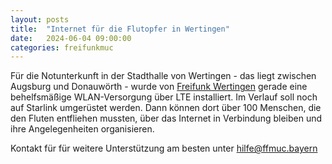```yaml
---
layout: posts
title:  "Internet für die Flutopfer in Wertingen"
date:   2024-06-04 09:00:00
categories: freifunkmuc
---
```


Für die Notunterkunft in der Stadthalle von Wertingen - das liegt zwischen Augsburg und Donauwörth - wurde von [Freifunk Wertingen](https://www.freifunk-schwaben.de/wertingen.php) gerade eine behelfsmäßige WLAN-Versorgung über LTE installiert.
Im Verlauf soll noch auf Starlink umgerüstet werden. 
Dann können dort über 100 Menschen, die den Fluten entfliehen mussten, über das Internet in Verbindung bleiben und ihre Angelegenheiten organisieren.

Kontakt für für weitere Unterstützung am besten unter [hilfe@ffmuc.bayern](mailto:hilfe@ffmuc.bayern)

